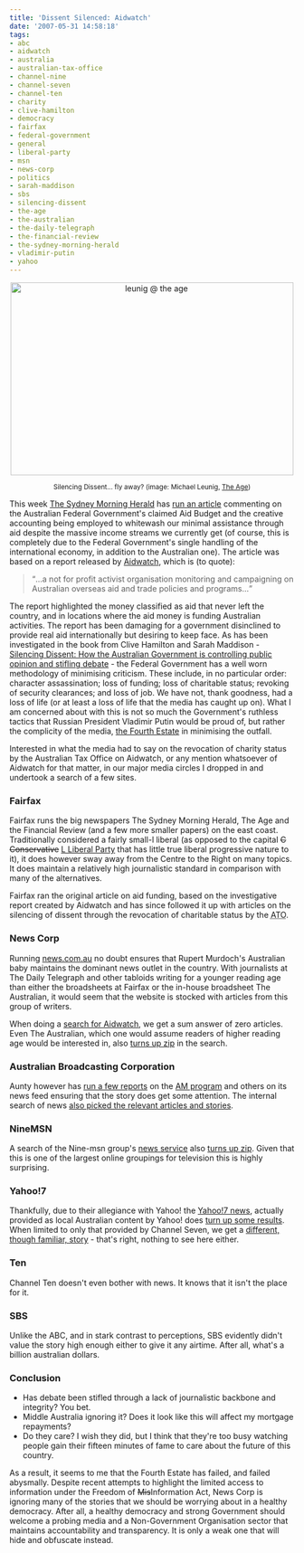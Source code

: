 ```yaml
---
title: 'Dissent Silenced: Aidwatch'
date: '2007-05-31 14:58:18'
tags:
- abc
- aidwatch
- australia
- australian-tax-office
- channel-nine
- channel-seven
- channel-ten
- charity
- clive-hamilton
- democracy
- fairfax
- federal-government
- general
- liberal-party
- msn
- news-corp
- politics
- sarah-maddison
- sbs
- silencing-dissent
- the-age
- the-australian
- the-daily-telegraph
- the-financial-review
- the-sydney-morning-herald
- vladimir-putin
- yahoo
---
```



<p align="center"><img src="http://www.theage.com.au/ffximage/2005/01/18/leunig_gallery__550x375.jpg" alt="leunig @ the age" height="341" width="500" /></p>
<p align="center"><small>Silencing Dissent... fly away? (image: Michael Leunig, <a href="http://www.theage.com.au/">The Age</a>)</small></p>
This week <a href="http://smh.com.au">The Sydney Morning Herald</a> has <a href="http://www.smh.com.au/news/national/phantom-aid-never-leaves-our-shores/2007/05/27/1180205079584.html">run an article</a> commenting on the Australian Federal Government's claimed Aid Budget and the creative accounting being employed to whitewash our minimal assistance through aid despite the massive income streams we currently get (of course, this is completely due to the Federal Government's single handling of the international economy, in addition to the Australian one). The article was based on a report released by <a href="http://www.aidwatch.org.au/">Aidwatch</a>, which is (to quote):
<blockquote><q>...a not for profit activist organisation monitoring and campaigning on Australian overseas aid and trade policies and programs...</q></blockquote>
The report highlighted the money classified as aid that never left the country, and in locations where the aid money is funding Australian activities. The report has been damaging for a government disinclined to provide real aid internationally but desiring to keep face. As has been investigated in the book from Clive Hamilton and Sarah Maddison - <a href="http://www.silencingdissent.com.au/">Silencing Dissent: How the Australian Government is controlling public opinion and stifling debate</a> - the Federal Government has a well worn methodology of minimising criticism. These include, in no particular order: character assassination; loss of funding; loss of charitable status; revoking of security clearances; and loss of job. We have not, thank goodness, had a loss of life (or at least a loss of life that the media has caught up on). What I am concerned about with this is not so much the Government's ruthless tactics that Russian President Vladimir Putin would be proud of, but rather the complicity of the media, <a href="http://en.wikipedia.org/wiki/Fourth_estate">the Fourth Estate</a> in minimising the outfall.

Interested in what the media had to say on the revocation of charity status by the Australian Tax Office on Aidwatch, or any mention whatsoever of Aidwatch for that matter, in our major media circles I dropped in and undertook a search of a few sites.
<h3>Fairfax</h3>
Fairfax runs the big newspapers The Sydney Morning Herald, The Age and the Financial Review (and a few more smaller papers) on the east coast. Traditionally considered a fairly small-l liberal (as opposed to the capital <del>C Conservative</del> <ins>L Liberal Party</ins> that has little true liberal progressive nature to it), it does however sway away from the Centre to the Right on many topics. It does maintain a relatively high journalistic standard in comparison with many of the alternatives.

Fairfax ran the original article on aid funding, based on the investigative report created by Aidwatch and has since followed it up with articles on the silencing of dissent through the revocation of charitable status by the <acronym title="Australian Tax Office">ATO</acronym>.
<h3>News Corp</h3>
Running <a href="http://news.com.au">news.com.au</a> no doubt ensures that Rupert Murdoch's Australian baby maintains the dominant news outlet in the country. With journalists at The Daily Telegraph and other tabloids writing for a younger reading age than either the broadsheets at Fairfax or the in-house broadsheet The Australian, it would seem that the website is stocked with articles from this group of writers.

When doing a <a href="http://searchresults.news.com.au/servlet/Search?site=ninews&amp;masthead=null&amp;queryterm=aidwatch&amp;searchoption=yes">search for Aidwatch</a>, we get a sum answer of zero articles. Even The Australian, which one would assume readers of higher reading age would be interested in, also <a href="http://searchresults.news.com.au/servlet/Search?site=theaustralian&amp;masthead=null&amp;queryterm=aidwatch&amp;searchoption=yes">turns up zip</a> in the search.
<h3>Australian Broadcasting Corporation</h3>
Aunty however has <a href="http://www.google.com.au/search?hl=en&amp;safe=off&amp;client=firefox-a&amp;rls=org.mozilla%3Aen-US%3Aofficial&amp;hs=ZMb&amp;q=site%3Aabc.net.au+aidwatch&amp;btnG=Search&amp;meta=">run a few reports</a> on the <a href="http://abc.net.au/am/">AM program</a> and others on its news feed ensuring that the story does get some attention. The internal search of news <a href="http://search.abc.net.au/search/search.cgi?form=simple&amp;num_ranks=20&amp;collection=abcall&amp;query=aidwatch">also picked the relevant articles and stories</a>.
<h3>NineMSN</h3>
A search of the Nine-msn group's <a href="http://news.ninemsn.com.au/">news service</a> also <a href="http://news.ninemsn.com.au/search.aspx?collection=News&amp;query=aidwatch">turns up zip</a>. Given that this is one of the largest online groupings for television this is highly surprising.
<h3>Yahoo!7</h3>
Thankfully, due to their allegiance with Yahoo! the <a href="http://au.news.yahoo.com/">Yahoo!7 news</a>, actually provided as local Australian content by Yahoo! does <a href="http://au.news.search.yahoo.com/search/news?p=aidwatch&amp;source=">turn up some results</a>. When limited to only that provided by Channel Seven, we get a <a href="http://au.news.search.yahoo.com/search/news?p=aidwatch&amp;source=yahoo%217%2Bnews">different, though familiar, story</a> - that's right, nothing to see here either.
<h3>Ten</h3>
Channel Ten doesn't even bother with news. It knows that it isn't the place for it.
<h3>SBS</h3>
Unlike the ABC, and in stark contrast to perceptions, SBS evidently didn't value the story high enough either to give it any airtime. After all, what's a billion australian dollars.
<h3>Conclusion</h3>
<ul>
	<li>Has debate been stifled through a lack of journalistic backbone and integrity? You bet.</li>
	<li>Middle Australia ignoring it? Does it look like this will affect my mortgage repayments?</li>
	<li>Do they care? I wish they did, but I think that they're too busy watching people gain their fifteen minutes of fame to care about the future of this country.</li>
</ul>
As a result, it seems to me that the Fourth Estate has failed, and failed abysmally. Despite recent attempts to highlight the limited access to information under the Freedom of <del>Mis</del>Information Act, News Corp is ignoring many of the stories that we should be worrying about in a healthy democracy. After all, a healthy democracy and strong Government should welcome a probing media and a Non-Government Organisation sector that maintains accountability and transparency. It is only a weak one that will hide and obfuscate instead.
